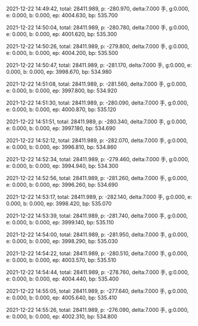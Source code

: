 2021-12-22 14:49:42, total: 28411.989, p: -280.970, delta:7.000 手, g:0.000, e: 0.000, b: 0.000, ep: 4004.630, bp: 535.700

2021-12-22 14:50:04, total: 28411.989, p: -280.780, delta:7.000 手, g:0.000, e: 0.000, b: 0.000, ep: 4001.620, bp: 535.300

2021-12-22 14:50:26, total: 28411.989, p: -279.800, delta:7.000 手, g:0.000, e: 0.000, b: 0.000, ep: 4004.200, bp: 535.500

2021-12-22 14:50:47, total: 28411.989, p: -281.170, delta:7.000 手, g:0.000, e: 0.000, b: 0.000, ep: 3998.670, bp: 534.980

2021-12-22 14:51:08, total: 28411.989, p: -281.560, delta:7.000 手, g:0.000, e: 0.000, b: 0.000, ep: 3997.800, bp: 534.920

2021-12-22 14:51:30, total: 28411.989, p: -280.090, delta:7.000 手, g:0.000, e: 0.000, b: 0.000, ep: 4000.870, bp: 535.120

2021-12-22 14:51:51, total: 28411.989, p: -280.340, delta:7.000 手, g:0.000, e: 0.000, b: 0.000, ep: 3997.180, bp: 534.690

2021-12-22 14:52:12, total: 28411.989, p: -282.070, delta:7.000 手, g:0.000, e: 0.000, b: 0.000, ep: 3996.810, bp: 534.860

2021-12-22 14:52:34, total: 28411.989, p: -279.460, delta:7.000 手, g:0.000, e: 0.000, b: 0.000, ep: 3994.940, bp: 534.300

2021-12-22 14:52:56, total: 28411.989, p: -281.260, delta:7.000 手, g:0.000, e: 0.000, b: 0.000, ep: 3996.260, bp: 534.690

2021-12-22 14:53:17, total: 28411.989, p: -282.140, delta:7.000 手, g:0.000, e: 0.000, b: 0.000, ep: 3998.420, bp: 535.070

2021-12-22 14:53:39, total: 28411.989, p: -281.740, delta:7.000 手, g:0.000, e: 0.000, b: 0.000, ep: 3999.140, bp: 535.110

2021-12-22 14:54:00, total: 28411.989, p: -281.950, delta:7.000 手, g:0.000, e: 0.000, b: 0.000, ep: 3998.290, bp: 535.030

2021-12-22 14:54:22, total: 28411.989, p: -280.510, delta:7.000 手, g:0.000, e: 0.000, b: 0.000, ep: 4003.570, bp: 535.510

2021-12-22 14:54:44, total: 28411.989, p: -278.760, delta:7.000 手, g:0.000, e: 0.000, b: 0.000, ep: 4004.440, bp: 535.400

2021-12-22 14:55:05, total: 28411.989, p: -277.640, delta:7.000 手, g:0.000, e: 0.000, b: 0.000, ep: 4005.640, bp: 535.410

2021-12-22 14:55:26, total: 28411.989, p: -276.090, delta:7.000 手, g:0.000, e: 0.000, b: 0.000, ep: 4002.310, bp: 534.800
